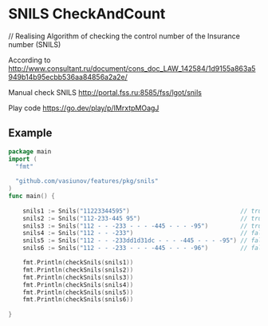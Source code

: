SNILS CheckAndCount
================================

// Realising Algorithm of checking the control number of the Insurance number (SNILS)

According to http://www.consultant.ru/document/cons_doc_LAW_142584/1d9155a863a5949b14b95ecbb536aa84856a2a2e/

Manual check SNILS http://portal.fss.ru:8585/fss/lgot/snils

Play code https://go.dev/play/p/IMrxtpMOagJ

## Example

```go
package main
import (
  "fmt"
  
  "github.com/vasiunov/features/pkg/snils"
)
func main() {
      
	snils1 := Snils("11223344595")                               // true <nil>
	snils2 := Snils("112-233-445 95")                            // true <nil>
	snils3 := Snils("112 - - -233 - - - -445 - - - -95")         // true <nil>
	snils4 := Snils("112 - - -233")                              // false invalid SNILS format
	snils5 := Snils("112 - - -233dd1d31dc - - - -445 - - - -95") // false invalid SNILS format
	snils6 := Snils("112 - - -233 - - - -445 - - - -96")         // false <nil>

	fmt.Println(checkSnils(snils1))
	fmt.Println(checkSnils(snils2))
	fmt.Println(checkSnils(snils3))
	fmt.Println(checkSnils(snils4))
	fmt.Println(checkSnils(snils5))
	fmt.Println(checkSnils(snils6))
	
}
```